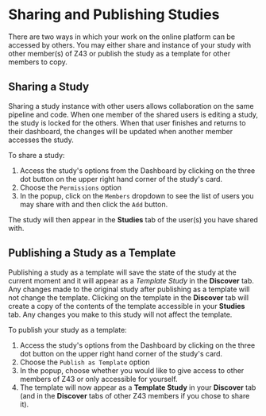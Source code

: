 # Sharing and Publishing Studies

There are two ways in which your work on the online platform can be accessed by others. You may either share and instance of your study with other member(s) of Z43 or publish the study as a template for other members to copy. 

## Sharing a Study
Sharing a study instance with other users allows collaboration on the same pipeline and code. When one member of the shared users is editing a study, the study is locked for the others. When that user finishes and returns to their dashboard, the changes will be updated when another member accesses the study. 

To share a study:
1. Access the study's options from the Dashboard by clicking on the three dot button on the upper right hand corner of the study's card. 
2. Choose the ```Permissions``` option
3. In the popup, click on the ```Members``` dropdown to see the list of users you may share with and then click the ```Add``` button.

The study will then appear in the **Studies** tab of the user(s) you have shared with. 

## Publishing a Study as a Template
Publishing a study as a template will save the state of the study at the current moment and it will appear as a *Template Study* in the **Discover** tab. Any changes made to the original study after publishing as a template will not change the template. Clicking on the template in the **Discover** tab will create a copy of the contents of the template accessible in your **Studies** tab. Any changes you make to this study will not affect the template. 

To publish your study as a template:
1. Access the study's options from the Dashboard by clicking on the three dot button on the upper right hand corner of the study's card. 
2. Choose the ```Publish as Template``` option
3. In the popup, choose whether you would like to give access to other members of Z43 or only accessible for yourself.
4. The template will now appear as a **Template Study** in your **Discover** tab (and in the **Discover** tabs of other Z43 members if you chose to share it). 
